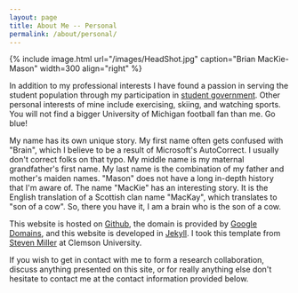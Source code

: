 ```yaml
---
layout: page
title: About Me -- Personal
permalink: /about/personal/
---
```


{% include image.html url="/images/HeadShot.jpg" caption="Brian MacKie-Mason" width=300 align="right" %}

In addition to my professional interests I have found a passion in serving the student population through my participation in [student government](http://gpsa.unm.edu). Other personal interests of mine include exercising, skiing, and watching sports. You will not find a bigger University of Michigan football fan than me. Go blue!

My name has its own unique story. My first name often gets confused with "Brain", which I believe to be a result of Microsoft's AutoCorrect. I usually don't correct folks on that typo. My middle name is my maternal grandfather's first name. My last name is the combination of my father and mother's maiden names. "Mason" does not have a long in-depth history that I'm aware of. The name "MacKie" has an interesting story. It is the English translation of a Scottish clan name "MacKay", which translates to "son of a cow". So, there you have it, I am a brain who is the son of a cow.

This website is hosted on [Github](http://www.github.com), the domain is provided by [Google Domains](http://domains.google), and this website is developed in [Jekyll](http://jekyllrb.com). I took this template from [Steven Miller](https://github.com/svmiller/steve-ngvb-jekyll-template) at Clemson University.

If you wish to get in contact with me to form a research collaboration, discuss anything presented on this site, or for really anything else don't hesitate to contact me at the contact information provided below.
